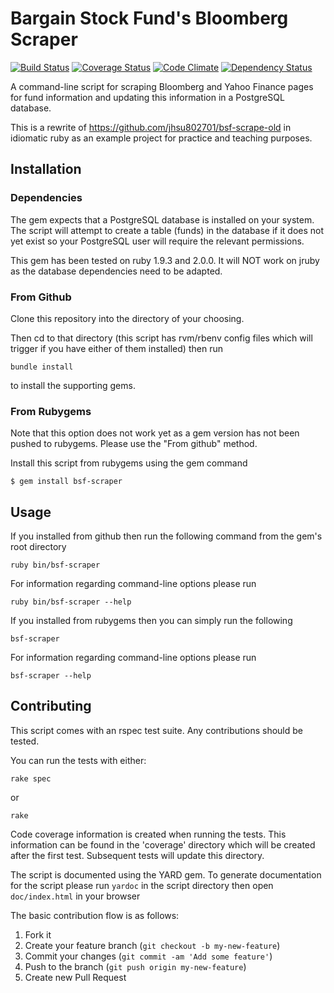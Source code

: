 # Bargain Stock Fund's Bloomberg Scraper

[![Build Status](https://secure.travis-ci.org/rurounijones/bsf-scraper.png)](http://travis-ci.org/rurounijones/bsf-scraper)
[![Coverage Status](https://coveralls.io/repos/rurounijones/bsf-scraper/badge.png?branch=master)](https://coveralls.io/r/rurounijones/bsf-scraper)
[![Code Climate](https://codeclimate.com/github/rurounijones/bsf-scraper.png)](https://codeclimate.com/github/rurounijones/bsf-scraper)
[![Dependency Status](https://gemnasium.com/rurounijones/bsf-scraper.png)](https://gemnasium.com/rurounijones/bsf-scraper)

A command-line script for scraping Bloomberg and Yahoo Finance pages for fund
information and updating this information in a PostgreSQL database.

This is a rewrite of https://github.com/jhsu802701/bsf-scrape-old in 
idiomatic ruby as an example project for practice and teaching purposes.

## Installation

### Dependencies

The gem expects that a PostgreSQL database is installed on your 
system. The script will attempt to create a table (funds) in the 
database if it does not yet exist so your PostgreSQL user will 
require the relevant permissions.

This gem has been tested on ruby 1.9.3 and 2.0.0. It will NOT
work on jruby as the database dependencies need to be adapted.

### From Github

Clone this repository into the directory of your choosing.

Then cd to that directory (this script has rvm/rbenv config files 
which will trigger if you have either of them installed) then run
    
    bundle install

to install the supporting gems. 

### From Rubygems

Note that this option does not work yet as a gem version has not been
pushed to rubygems. Please use the "From github" method.

Install this script from rubygems using the gem command

    $ gem install bsf-scraper

## Usage

If you installed from github then run the following command from the
gem's root directory

    ruby bin/bsf-scraper
    
For information regarding command-line options please run

    ruby bin/bsf-scraper --help

If you installed from rubygems then you can simply run the following

    bsf-scraper

For information regarding command-line options please run

    bsf-scraper --help

## Contributing

This script comes with an rspec test suite. Any contributions should be tested.

You can run the tests with either:

    rake spec

or

    rake

Code coverage information is created when running the tests. This information 
can be found in the 'coverage' directory which will be created after the
first test. Subsequent tests will update this directory.

The script is documented using the YARD gem. To generate documentation for the
script please run `yardoc` in the script directory then open `doc/index.html` in
your browser

The basic contribution flow is as follows:

1. Fork it
2. Create your feature branch (`git checkout -b my-new-feature`)
3. Commit your changes (`git commit -am 'Add some feature'`)
4. Push to the branch (`git push origin my-new-feature`)
5. Create new Pull Request
